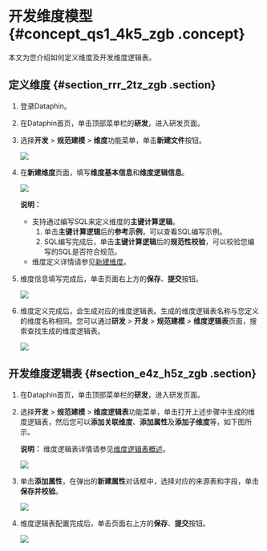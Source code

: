 # 开发维度模型 {#concept_qs1_4k5_zgb .concept}

本文为您介绍如何定义维度及开发维度逻辑表。

## 定义维度 {#section_rrr_2tz_zgb .section}

1.  登录Dataphin。
2.  在Dataphin首页，单击顶部菜单栏的**研发**，进入研发页面。
3.  选择**开发** \> **规范建模** \> **维度**功能菜单，单击**新建文件**按钮。

    ![](http://static-aliyun-doc.oss-cn-hangzhou.aliyuncs.com/assets/img/135660/156134323940265_zh-CN.png)

4.  在**新建维度**页面，填写**维度基本信息**和**维度逻辑信息**。

    ![](http://static-aliyun-doc.oss-cn-hangzhou.aliyuncs.com/assets/img/135660/156134323940271_zh-CN.png)

    **说明：** 

    -   支持通过编写SQL来定义维度的**主键计算逻辑**。
        1.  单击**主键计算逻辑**后的**参考示例**，可以查看SQL编写示例。
        2.  SQL编写完成后，单击**主键计算逻辑**后的**规范性校验**，可以校验您编写的SQL是否符合规范。
    -   维度定义详情请参见[新建维度](../../../../cn.zh-CN/用户指南/数据建模研发/规范定义-维度/新建维度.md#)。
5.  维度信息填写完成后，单击页面右上方的**保存**、**提交**按钮。

    ![](http://static-aliyun-doc.oss-cn-hangzhou.aliyuncs.com/assets/img/135660/156134324040273_zh-CN.png)

6.  维度定义完成后，会生成对应的维度逻辑表。生成的维度逻辑表名称与您定义的维度名称相同。您可以通过**研发** \> **开发** \> **规范建模** \> **维度逻辑表**页面，搜索查找生成的维度逻辑表。

    ![](http://static-aliyun-doc.oss-cn-hangzhou.aliyuncs.com/assets/img/135660/156134324049819_zh-CN.png)


## 开发维度逻辑表 {#section_e4z_h5z_zgb .section}

1.  在Dataphin首页，单击顶部菜单栏的**研发**，进入研发页面。
2.  选择**开发** \> **规范建模** \> **维度逻辑表**功能菜单，单击打开上述步骤中生成的维度逻辑表，然后您可以**添加关联维度**、**添加属性**及**添加子维度**等，如下图所示。

    **说明：** 维度逻辑表详情请参见[维度逻辑表概述](../../../../cn.zh-CN/用户指南/数据建模研发/逻辑表-维度逻辑表/维度逻辑表概述.md#)。

    ![](http://static-aliyun-doc.oss-cn-hangzhou.aliyuncs.com/assets/img/135660/156134324040279_zh-CN.png)

3.  单击**添加属性**，在弹出的**新建属性**对话框中，选择对应的来源表和字段，单击**保存并校验**。

    ![](http://static-aliyun-doc.oss-cn-hangzhou.aliyuncs.com/assets/img/135660/156134324040280_zh-CN.png)

4.  维度逻辑表配置完成后，单击页面右上方的**保存**、**提交**按钮。

    ![](http://static-aliyun-doc.oss-cn-hangzhou.aliyuncs.com/assets/img/135660/156134324040281_zh-CN.png)


